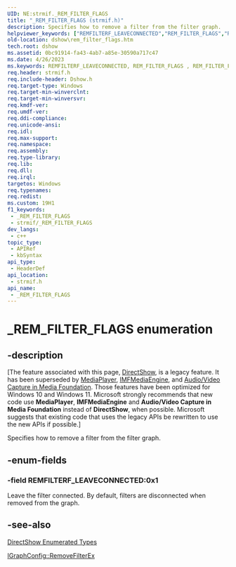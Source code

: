 ```yaml
---
UID: NE:strmif._REM_FILTER_FLAGS
title: "_REM_FILTER_FLAGS (strmif.h)"
description: Specifies how to remove a filter from the filter graph.
helpviewer_keywords: ["REMFILTERF_LEAVECONNECTED","REM_FILTER_FLAGS","REM_FILTER_FLAGSEnumeration","_REM_FILTER_FLAGS","_REM_FILTER_FLAGS enumeration [DirectShow]","dshow.rem_filter_flags","strmif/REMFILTERF_LEAVECONNECTED","strmif/_REM_FILTER_FLAGS"]
old-location: dshow\rem_filter_flags.htm
tech.root: dshow
ms.assetid: 0bc91914-fa43-4ab7-a85e-30590a717c47
ms.date: 4/26/2023
ms.keywords: REMFILTERF_LEAVECONNECTED, REM_FILTER_FLAGS , REM_FILTER_FLAGSEnumeration, _REM_FILTER_FLAGS, _REM_FILTER_FLAGS enumeration [DirectShow], dshow.rem_filter_flags, strmif/REMFILTERF_LEAVECONNECTED, strmif/_REM_FILTER_FLAGS
req.header: strmif.h
req.include-header: Dshow.h
req.target-type: Windows
req.target-min-winverclnt: 
req.target-min-winversvr: 
req.kmdf-ver: 
req.umdf-ver: 
req.ddi-compliance: 
req.unicode-ansi: 
req.idl: 
req.max-support: 
req.namespace: 
req.assembly: 
req.type-library: 
req.lib: 
req.dll: 
req.irql: 
targetos: Windows
req.typenames: 
req.redist: 
ms.custom: 19H1
f1_keywords:
 - _REM_FILTER_FLAGS
 - strmif/_REM_FILTER_FLAGS
dev_langs:
 - c++
topic_type:
 - APIRef
 - kbSyntax
api_type:
 - HeaderDef
api_location:
 - strmif.h
api_name:
 - _REM_FILTER_FLAGS
---
```


# _REM_FILTER_FLAGS enumeration


## -description

\[The feature associated with this page, [DirectShow](/windows/win32/directshow/directshow), is a legacy feature. It has been superseded by [MediaPlayer](/uwp/api/Windows.Media.Playback.MediaPlayer), [IMFMediaEngine](/windows/win32/api/mfmediaengine/nn-mfmediaengine-imfmediaengine), and [Audio/Video Capture in Media Foundation](windows/win32/medfound/audio-video-capture-in-media-foundation). Those features have been optimized for Windows 10 and Windows 11. Microsoft strongly recommends that new code use **MediaPlayer**, **IMFMediaEngine** and **Audio/Video Capture in Media Foundation** instead of **DirectShow**, when possible. Microsoft suggests that existing code that uses the legacy APIs be rewritten to use the new APIs if possible.\]

Specifies how to remove a filter from the filter graph.

## -enum-fields

### -field REMFILTERF_LEAVECONNECTED:0x1

Leave the filter connected. By default, filters are disconnected when removed from the graph.

## -see-also

<a href="/windows/desktop/DirectShow/directshow-enumerated-types">DirectShow Enumerated Types</a>



<a href="/windows/desktop/api/strmif/nf-strmif-igraphconfig-removefilterex">IGraphConfig::RemoveFilterEx</a>
